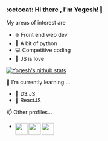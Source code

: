 ### :octocat: Hi there , I'm Yogesh!👋

My areas of interest are

* :snowflake: Front end web dev
* :snake: A bit of python
* :computer: Competitive coding
* :scroll: JS is love

[![Yogesh's github stats](https://github-readme-stats.vercel.app/api?username=thakur-yogesh&show_icons=true)](https://github.com/thakur-yogesh/github-readme-stats)

🌱 I’m currently learning ...

* :dart: D3.JS
* :dart: ReactJS


📫 Other profiles...

* <a href="https://www.hackerrank.com/yt11111999" target="_blank"><img align="left" width="32px" src="https://cdn.jsdelivr.net/npm/simple-icons@3.2.0/icons/hackerrank.svg" />
   </a>
<a href="https://www.codewars.com/users/shinigami551" target="_blank"><img align="left" src="https://cdn.icon-icons.com/icons2/2389/PNG/512/codewars_logo_icon_145389.png" width="32px" height="32px"></img>
   </a>
<a href="https://www.linkedin.com/in/yogesh-singh-thakur-42437bb7/" target="_blank"><img align="left" src="https://www.glyphicons.com/img/tools/linkedin.svg" width="32px" height="32px"></img>
   </a>



<!--
**thakur-yogesh/thakur-yogesh** is a ✨ _special_ ✨ repository because its `README.md` (this file) appears on your GitHub profile.

Here are some ideas to get you started:

- 🔭 I’m currently working on ...
- 🌱 I’m currently learning ...
- 👯 I’m looking to collaborate on ...
- 🤔 I’m looking for help with ...
- 💬 Ask me about ...
- 📫 How to reach me: ...
- 😄 Pronouns: ...
- ⚡ Fun fact: ...
-->
